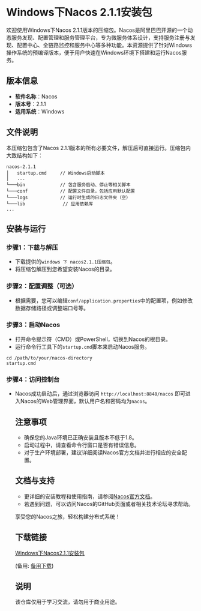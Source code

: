 # Windows下Nacos 2.1.1安装包

欢迎使用Windows下Nacos 2.1.1版本的压缩包。Nacos是阿里巴巴开源的一个动态服务发现、配置管理和服务管理平台，专为微服务体系设计，支持服务注册与发现、配置中心、全链路监控和服务中心等多种功能。本资源提供了针对Windows操作系统的预编译版本，便于用户快速在Windows环境下搭建和运行Nacos服务。

## 版本信息
- **软件名称**：Nacos
- **版本号**：2.1.1
- **适用系统**：Windows

## 文件说明
本压缩包包含了Nacos 2.1.1版本的所有必要文件，解压后可直接运行。压缩包内大致结构如下：
```
nacos-2.1.1
│   startup.cmd     // Windows启动脚本
│   ...
└───bin             // 包含服务启动、停止等相关脚本
└───conf            // 配置文件目录，包括应用默认配置
└───logs            // 运行时生成的日志文件夹（空）
└───lib              // 应用依赖库
...
```

## 安装与运行

### 步骤1：下载与解压
- 下载提供的`windows 下 nacos2.1.1压缩包`。
- 将压缩包解压到您希望安装Nacos的目录。

### 步骤2：配置调整（可选）
- 根据需要，您可以编辑`conf/application.properties`中的配置项，例如修改数据存储路径或调整端口号等。

### 步骤3：启动Nacos
- 打开命令提示符（CMD）或PowerShell，切换到Nacos的根目录。
- 运行命令行工具下的`startup.cmd`脚本来启动Nacos服务。

```shell
cd /path/to/your/nacos-directory
startup.cmd
```

### 步骤4：访问控制台
- Nacos成功启动后，通过浏览器访问 `http://localhost:8848/nacos` 即可进入Nacos的Web管理界面，默认用户名和密码均为`nacos`。

  ## 注意事项
  - 确保您的Java环境已正确安装且版本不低于1.8。
  - 启动过程中，请查看命令行窗口是否有错误信息。
  - 对于生产环境部署，建议详细阅读Nacos官方文档并进行相应的安全配置。

  ## 文档与支持
  - 更详细的安装教程和使用指南，请参阅[Nacos官方文档](https://nacos.io/zh-cn/docs/quick-start.html)。
  - 若遇到问题，可以访问Nacos的GitHub页面或者相关技术论坛寻求帮助。

  享受您的Nacos之旅，轻松构建分布式系统！

  ## 下载链接
  [Windows下Nacos2.1.1安装包](https://pan.quark.cn/s/c41a593ec84c) 

  (备用: [备用下载](https://pan.baidu.com/s/1Z1YXwZq5LVcHNvFNSTfFQA?pwd=1234))

  ## 说明

  该仓库仅用于学习交流，请勿用于商业用途。
